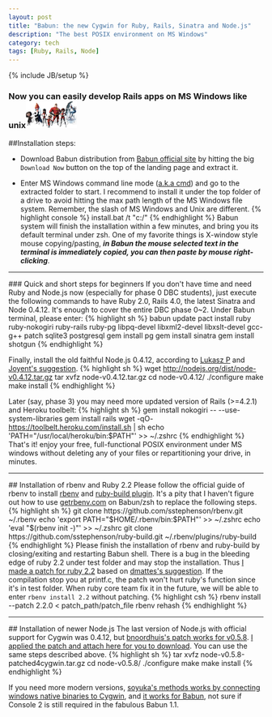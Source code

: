 ```yaml
---
layout: post
title: "Babun: the new Cygwin for Ruby, Rails, Sinatra and Node.js"
description: "The best POSIX environment on MS Windows"
category: tech
tags: [Ruby, Rails, Node]
---
```

{% include JB/setup %}
### Now you can easily develop Rails apps on MS Windows like unix<img src="/assets/imgs/users.jpg"  alt="major incredible roles" width="20%"/>

##Installation steps:
- Download Babun distribution from <a href="http://babun.github.io">Babun official site</a> by hitting the big <code>Download Now</code> button on the top of the landing page and extract it.

- Enter MS Windows command line mode (<a href="https://www.youtube.com/watch?v=JOrY5PEo-iE">a.k.a cmd</a>) and go to the extracted folder to start. I recommend to install it under the top folder of a drive to avoid hitting the max path length of the MS Windows file system. Remember, the slash of MS Windows and Unix are different.
{% highlight console %}
install.bat /t "c:/"
{% endhighlight %}
Babun system will finish the installation within a few minutes, and bring you its default terminal under zsh.  One of my favorite things is X-window style mouse copying/pasting, <em><strong>in Babun the mouse selected text in the terminal is immediately copied, you can then paste by mouse right-clicking</strong></em>.
<hr>
### Quick and short steps for beginners
If you don't have time and need Ruby and Node.js now (especially for phase 0 DBC students), just execute the following commands to have Ruby 2.0, Rails 4.0, the latest Sinatra and Node 0.4.12. It's enough to cover the entire DBC phase 0~2.  Under Babun terminal, please enter:
{% highlight sh %}
babun update
pact install ruby ruby-nokogiri ruby-rails ruby-pg libpq-devel libxml2-devel libxslt-devel gcc-g++ patch sqlite3 postgresql
gem install pg
gem install sinatra
gem install shotgun
{% endhighlight %}

Finally, install the old faithful Node.js 0.4.12, according to <a href="https://github.com/babun/babun/issues/216">Lukasz P</a> and <a href="https://github.com/joyent/node/wiki/Installation#building-on-cygwin">Joyent's suggestion</a>.
{% highlight sh %}
wget http://nodejs.org/dist/node-v0.4.12.tar.gz
tar xvfz node-v0.4.12.tar.gz
cd node-v0.4.12/
./configure
make
make install
{% endhighlight %}

Later (say, phase 3) you may need more updated version of Rails (>=4.2.1) and Heroku toolbelt:
{% highlight sh %}
gem install nokogiri -- --use-system-libraries
gem install rails
wget -qO- https://toolbelt.heroku.com/install.sh | sh
echo 'PATH="/usr/local/heroku/bin:$PATH"' >> ~/.zshrc
{% endhighlight %}
That's it! enjoy your free, full-functional POSIX environment under MS windows without deleting any of your files or repartitioning your drive, in minutes.
<hr>
## Installation of rbenv and Ruby 2.2
Please follow the official guide of rbenv to install <a href="https://github.com/sstephenson/rbenv">rbenv</a> and <a href="https://github.com/sstephenson/ruby-build">ruby-build plugin</a>.  It's a pity that I haven't figure out how to use <a href="http://getrbenv.com/">getrbenv.com</a> on Babun/zsh to replace the following steps.
{% highlight sh %}
git clone https://github.com/sstephenson/rbenv.git ~/.rbenv
echo 'export PATH="$HOME/.rbenv/bin:$PATH"' >> ~/.zshrc
echo 'eval "$(rbenv init -)"' >> ~/.zshrc
git clone https://github.com/sstephenson/ruby-build.git ~/.rbenv/plugins/ruby-build
{% endhighlight %}
Please finish the installation of rbenv and ruby-build by closing/exiting and restarting Babun shell.  There is a bug in the bleeding edge of ruby 2.2 under test folder and may stop the installation. Thus <a href="/assets/imgs/uutoa_printf.patch">I made a patch for ruby 2.2</a> based on <a href="https://github.com/babun/babun/issues/93">dmattes's suggestion</a>. If the compilation stop you at printf.c, the patch won't hurt ruby's function since it's in test folder. When ruby core team fix it in the future, we will be able to enter <code>rbenv install 2.2</code> without patching.
{% highlight csh %}
rbenv install --patch 2.2.0 < patch_path/patch_file
rbenv rehash
{% endhighlight %}

<hr>
## Installation of newer Node.js
The last version of Node.js with official support for Cygwin was 0.4.12, but <a href="https://github.com/joyent/node/issues/1734">bnoordhuis's patch works for v0.5.8</a>.  <a href="/assets/imgs/node-v0.5.8-patched4cygwin.tar.gz">I applied the patch and attach here for you to download</a>. You can use the same steps described above.
{% highlight sh %}
tar xvfz node-v0.5.8-patched4cygwin.tar.gz
cd node-v0.5.8/
./configure
make
make install
{% endhighlight %}

If you need more modern versions, <a href="http://soyuka.me/using-nodejs-with-cygwin-v0-10-25/">soyuka's methods works by connecting windows native binaries to Cygwin</a>, and <a href="https://github.com/babun/babun/issues/216">it works for Babun</a>, not sure if Console 2 is still required in the fabulous Babun 1.1.